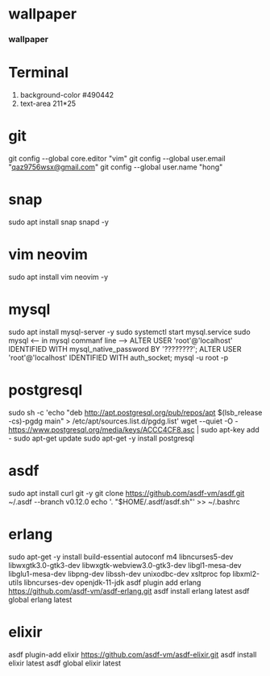 # wallpaper
### wallpaper

# Terminal
1. background-color #490442
2. text-area 211*25

# git 
git config --global core.editor "vim"
git config --global user.email "qaz9756wsx@gmail.com"
git config --global user.name "hong"

# snap
sudo apt install snap snapd -y

# vim neovim
sudo apt install vim neovim -y

# mysql
sudo apt install mysql-server -y
sudo systemctl start mysql.service
sudo mysql
<-- in mysql commanf line -->
ALTER USER 'root'@'localhost' IDENTIFIED WITH mysql_native_password BY '????????';
ALTER USER 'root'@'localhost' IDENTIFIED WITH auth_socket;
mysql -u root -p

# postgresql
sudo sh -c 'echo "deb http://apt.postgresql.org/pub/repos/apt $(lsb_release -cs)-pgdg main" > /etc/apt/sources.list.d/pgdg.list'
wget --quiet -O - https://www.postgresql.org/media/keys/ACCC4CF8.asc | sudo apt-key add -
sudo apt-get update
sudo apt-get -y install postgresql

# asdf
sudo apt install curl git -y
git clone https://github.com/asdf-vm/asdf.git ~/.asdf --branch v0.12.0
echo '. "$HOME/.asdf/asdf.sh"' >>  ~/.bashrc

# erlang
sudo apt-get -y install build-essential autoconf m4 libncurses5-dev libwxgtk3.0-gtk3-dev libwxgtk-webview3.0-gtk3-dev libgl1-mesa-dev libglu1-mesa-dev libpng-dev libssh-dev unixodbc-dev xsltproc fop libxml2-utils libncurses-dev openjdk-11-jdk 
asdf plugin add erlang https://github.com/asdf-vm/asdf-erlang.git
asdf install erlang latest
asdf global erlang latest

# elixir
asdf plugin-add elixir https://github.com/asdf-vm/asdf-elixir.git
asdf install elixir latest
asdf global elixir latest
